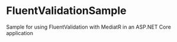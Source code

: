 # FluentValidationSample
Sample for using FluentValidation with MediatR in an ASP.NET Core application
